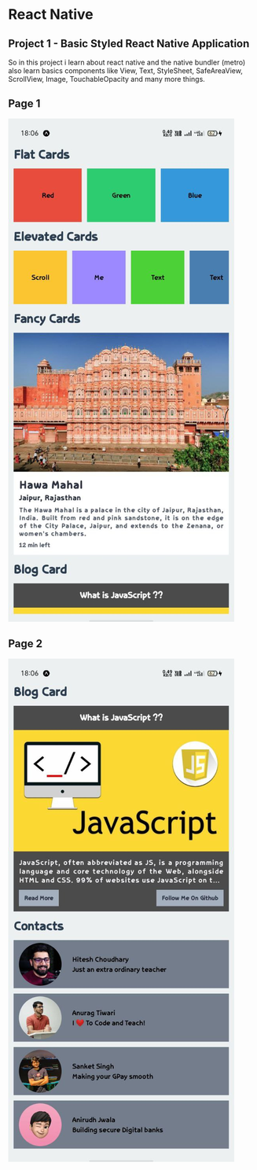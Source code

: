 # React Native

## Project 1 - Basic Styled React Native Application

So in this project i learn about react native and the native bundler (metro) also learn basics components like View, Text, StyleSheet, SafeAreaView, ScrollView, Image, TouchableOpacity and many more things.

## Page 1

![Project 1 First Page Image](project1.1.jpg)

## Page 2

![Project 1 Second Page Image](project1.2.jpg)
